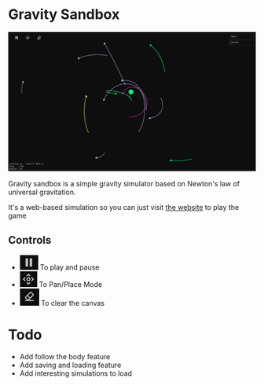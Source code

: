 # Gravity Sandbox
![](./screenshots/screenshot1.png)

Gravity sandbox is a simple gravity simulator based on Newton's law of universal gravitation.

It's a web-based simulation so you can just visit [the website](https://gravity-sandbox.netlify.app/) to play the game


## Controls

- ![](./screenshots/play-pause-btn.png) To play and pause
- ![](./screenshots/pan-place-btn.png) To Pan/Place Mode
- ![](./screenshots/clear-btn.png) To clear the canvas

# Todo

- Add follow the body feature
- Add saving and loading feature
- Add interesting simulations to load
